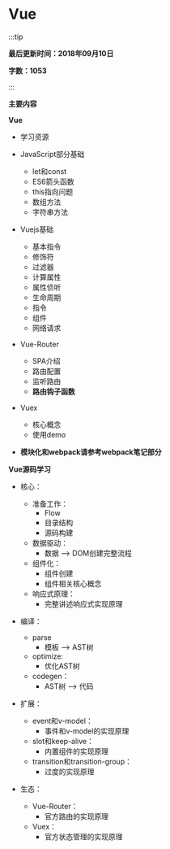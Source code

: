 # Vue

:::tip

**最后更新时间：2018年09月10日**

**字数：1053**

:::

**主要内容**

**Vue**

* 学习资源

* JavaScript部分基础
  * let和const
  * ES6箭头函数
  * this指向问题
  * 数组方法
  * 字符串方法

* Vuejs基础
  * 基本指令
  * 修饰符
  * 过滤器
  * 计算属性
  * 属性侦听
  * 生命周期
  * 指令
  * 组件
  * 网络请求

* Vue-Router
  * SPA介绍
  * 路由配置
  * 监听路由
  * **路由钩子函数**
  
* Vuex
  * 核心概念
  * 使用demo
* **模块化和webpack请参考webpack笔记部分**

**Vue源码学习**
* 核心：
  * 准备工作：
    * Flow
    * 目录结构
    * 源码构建
  * 数据驱动：
    * 数据 —> DOM创建完整流程
  * 组件化：
    * 组件创建
    * 组件相关核心概念
  * 响应式原理：
    * 完整讲述响应式实现原理

* 编译：
  * parse
    * 模板 —> AST树
  * optimize:
    * 优化AST树
  * codegen：
    * AST树 —> 代码

* 扩展：
  * event和v-model：
    * 事件和v-model的实现原理
  * slot和keep-alive：
    * 内置组件的实现原理
  * transition和transition-group：
    * 过度的实现原理

* 生态：
  * Vue-Router：
    * 官方路由的实现原理
  * Vuex：
    * 官方状态管理的实现原理